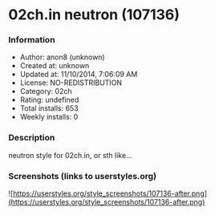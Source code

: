 # 02ch.in neutron (107136)

### Information
- Author: anon8 (unknown)
- Created at: unknown
- Updated at: 11/10/2014, 7:06:09 AM
- License: NO-REDISTRIBUTION
- Category: 02ch
- Rating: undefined
- Total installs: 653
- Weekly installs: 0


### Description
neutron style for 02ch.in, or sth like&hellip;


### Screenshots (links to userstyles.org)
![https://userstyles.org/style_screenshots/107136-after.png](https://userstyles.org/style_screenshots/107136-after.png)


